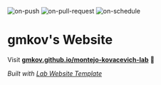 
  ![on-push](../../actions/workflows/on-push.yaml/badge.svg)
  ![on-pull-request](../../actions/workflows/on-pull-request.yaml/badge.svg)
  ![on-schedule](../../actions/workflows/on-schedule.yaml/badge.svg)

  # gmkov's Website

  Visit **[gmkov.github.io/montejo-kovacevich-lab](https://gmkov.github.io/montejo-kovacevich-lab)** 🚀

  _Built with [Lab Website Template](https://greene-lab.gitbook.io/lab-website-template-docs)_
